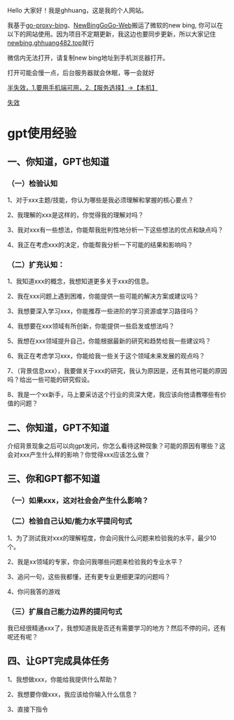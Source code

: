 Hello 大家好！我是ghhuang，这是我的个人网站。

我基于[go-proxy-bing](https://github.com/adams549659584/go-proxy-bingai)、[NewBingGoGo-Web](https://github.com/jianjianai/NewBingGoGo-Web)搬运了微软的new bing, 你可以在以下的网站使用。因为项目不定期更新，我这边也要同步更新，所以大家记住[newbing.ghhuang482.top](https://newbing.ghhuang482.top)就行

微信内无法打开，请复制new bing地址到手机浏览器打开。

打开可能会慢一点，后台服务器就会休眠，等一会就好

[半失效，1.要用手机端可用，2.【服务选择】->【本机】](https://ghhuang482v187.zeabur.app)

[失效](https://newbinggogo.ghhuang482.top)

# gpt使用经验

## 一、你知道，GPT也知道

### （一）检验认知

1、对于xxx主题/技能，你认为哪些是我必须理解和掌握的核心要点？

2、我理解的xxx是这样的，你觉得我的理解对吗？

3、我对xxx有一些想法，你能帮我批判性地分析一下这些想法的优点和缺点吗？

4、我正在考虑xxx的决定，你能帮我分析一下可能的结果和影响吗？

### （二）扩充认知：

1、我知道xxx的概念，我想知道更多关于xxx的信息。

2、我在xxx问题上遇到困难，你能提供一些可能的解决方案或建议吗？

3、我想要深入学习xxx，你能推荐一些进阶的学习资源或学习路径吗？

4、我想要在xxx领域有所创新，你能提供一些启发或想法吗？

5、我想在xxx领域提升自己，你能根据最新的研究和趋势给我一些建议吗？

6、我正在考虑学习xxx，你能给我一些关于这个领域未来发展的观点吗？

7、（背景信息xxx），我要做关于xxx的研究，我认为原因是，还有其他可能的原因吗？给出一些可能的研究假设。

8、我是一个xx新手，马上要采访这个行业的资深大佬，我应该向他请教哪些有价值的问题？

## 二、你知道，GPT不知道

介绍背景现象之后可以向gpt发问，你怎么看待这种现象？可能的原因有哪些？这会对xxx产生什么样的影响？你觉得xxx应该怎么做？

## 三、你和GPT都不知道

### （一）如果xxx，这对社会会产生什么影响？

### （二）检验自己认知/能力水平提问句式

1、为了测试我对xxx的理解程度，你会问我什么问题来检验我的水平，最少10个。

2、我是xx领域的专家，你会问我哪些问题来检验我的专业水平？

3、追问一句，这些我都懂，还有更专业更细更深的问题吗？

4、你问我答的游戏

### （三）扩展自己能力边界的提问句式

我已经很精通xxx了，我想知道我是否还有需要学习的地方？然后不停的问，还有呢还有呢？

## 四、让GPT完成具体任务

1、我想做xxx，你能给我提供什么帮助？

2、我想要你做xxx，我应该给你输入什么信息？

3、直接下指令
